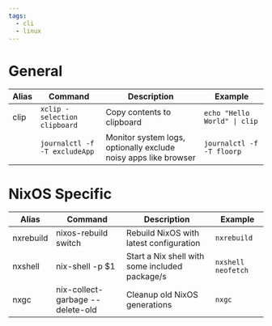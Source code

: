 ```yaml
---
tags:
  - cli
  - linux
---
```

# General

| Alias | Command                       | Description                                                     | Example                      |
| ----- | ----------------------------- | --------------------------------------------------------------- | ---------------------------- |
| clip  | `xclip -selection clipboard`  | Copy contents to clipboard                                      | `echo "Hello World" \| clip` |
|       | `journalctl -f -T excludeApp` | Monitor system logs, optionally exclude noisy apps like browser | `journalctl -f -T floorp`    |

# NixOS Specific

| Alias     | Command                          | Description                                    | Example            |
| --------- | -------------------------------- | ---------------------------------------------- | ------------------ |
| nxrebuild | nixos-rebuild switch             | Rebuild NixOS with latest configuration        | `nxrebuild`        |
| nxshell   | nix-shell -p $1                  | Start a Nix shell with some included package/s | `nxshell neofetch` |
| nxgc      | nix-collect-garbage --delete-old | Cleanup old NixOS generations                  | `nxgc`             |
